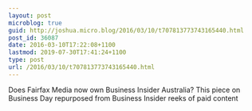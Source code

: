 ```yaml
---
layout: post
microblog: true
guid: http://joshua.micro.blog/2016/03/10/t707813773743165440.html
post_id: 36087
date: 2016-03-10T17:22:08+1100
lastmod: 2019-07-30T17:41:24+1100
type: post
url: /2016/03/10/t707813773743165440.html
---
```

Does Fairfax Media now own Business Insider Australia? This piece on Business Day repurposed from Business Insider reeks of paid content
